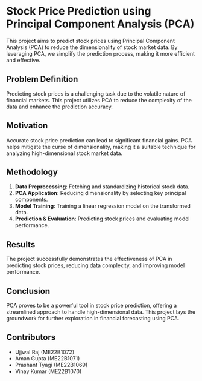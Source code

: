 # Stock Price Prediction using Principal Component Analysis (PCA)

This project aims to predict stock prices using Principal Component Analysis (PCA) to reduce the dimensionality of stock market data. By leveraging PCA, we simplify the prediction process, making it more efficient and effective.

## Problem Definition
Predicting stock prices is a challenging task due to the volatile nature of financial markets. This project utilizes PCA to reduce the complexity of the data and enhance the prediction accuracy.

## Motivation
Accurate stock price prediction can lead to significant financial gains. PCA helps mitigate the curse of dimensionality, making it a suitable technique for analyzing high-dimensional stock market data.

## Methodology
1. **Data Preprocessing**: Fetching and standardizing historical stock data.
2. **PCA Application**: Reducing dimensionality by selecting key principal components.
3. **Model Training**: Training a linear regression model on the transformed data.
4. **Prediction & Evaluation**: Predicting stock prices and evaluating model performance.

## Results
The project successfully demonstrates the effectiveness of PCA in predicting stock prices, reducing data complexity, and improving model performance.

## Conclusion
PCA proves to be a powerful tool in stock price prediction, offering a streamlined approach to handle high-dimensional data. This project lays the groundwork for further exploration in financial forecasting using PCA.

## Contributors
- Ujjwal Raj (ME22B1072)
- Aman Gupta (ME22B1071)
- Prashant Tyagi (ME22B1069)
- Vinay Kumar (ME22B1070)
